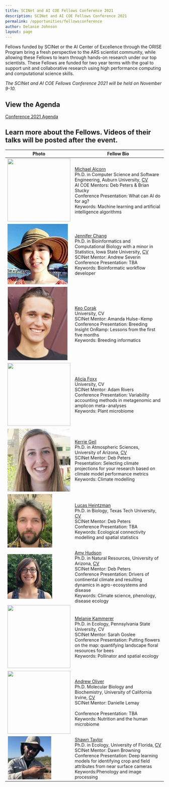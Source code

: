 ```yaml
---
title: SCINet and AI COE Fellows Conference 2021
description: SCINet and AI COE Fellows Conference 2021
permalink: /opportunities/fellowsconference
author: Delanie Johnson
layout: page
---
```


Fellows funded by SCINet or the AI Center of Excellence through the ORISE Program bring a fresh perspective to the ARS scientist community, while allowing these Fellows to learn through hands-on research under our top scientists. These Fellows are funded for two year terms with the goal to support unit and collaborative research using high performance computing and computational science skills. 

*The SCINet and AI COE Fellows Conference 2021 will be held on November 9-10.*

## View the Agenda

[Conference 2021 Agenda](/assets/docs/SCINet-AI-COE-Agenda-1018.docx)

## Learn more about the Fellows. Videos of their talks will be posted after the event.

Photo | Fellow Bio |
-----------|--------------------|
<img src="https://github.com/USDA-ARS-GBRU/scinet-site/blob/master/assets/img/team-images/michael-alcorn.jpg?raw=true" width="200" height="200"> | <a href= "mailto:malcorn.jrn.lter@gmail.com">Michael Alcorn</a><br />Ph.D. in Computer Science and Software Engineering, Auburn University, [CV](https://sites.google.com/view/michaelaalcorn/cv)<br />AI COE Mentors: Deb Peters & Brian Stucky<br /> Conference Presentation: What can AI do for ag? <br /> Keywords: Machine learning and artificial intelligence algorithms |
![](/assets/img/team-images/jennifer-chang.jpg) | <a href= "mailto:jennifer.chang@usda.gov">Jennifer Chang</a><br />  Ph.D. in Bioinformatics and Computational Biology with a minor in Statistics, Iowa State University, [CV](http://j23414.github.io/CV.pdf) <br />SCINet Mentor: Andrew Severin<br /> Conference Presentation: TBA <br /> Keywords: Bioinformatic workflow developer|
![](/assets/img/team-images/keo-corak.jpg) | <a href= "mailto:keo.corak@usda.gov">Keo Corak</a><br /> University, CV <br />SCINet Mentor: Amanda Hulse-Kemp<br /> Conference Presentation: Breeding Insight OnRamp: Lessons from the first five months <br /> Keywords: Breeding informatics |
<img src="https://github.com/USDA-ARS-GBRU/scinet-site/blob/master/assets/img/team-images/alicia-foxx.png?raw=true" width="200" height="200"> | <a href= "mailto:alicia.foxx@usda.gov">Alicia Foxx</a><br /> University, CV <br />SCINet Mentor: Adam Rivers<br /> Conference Presentation: Variability accounting methods in metagenomic and amplicon meta-analyses<br /> Keywords: Plant microbiome|
<img src="https://github.com/USDA-ARS-GBRU/scinet-site/blob/master/assets/img/team-images/kerrie-geil-300-300.jpg?raw=true" width="200" height="200"> | <a href= "mailto:kerrie.geil@usda.gov">Kerrie Geil</a><br /> Ph.D. in Atmospheric Sciences, University of Arizona, [CV](https://kerriegeil.github.io/CV.pdf) <br />SCINet Mentor: Deb Peters<br /> Presentation: Selecting climate projections for your research based on climate model performance metrics<br /> Keywords: Climate modelling |
![](/assets/img/team-images/lucas-heintzman.png)  | <a href= "mailto:lucas.heintzman@usda.gov">Lucas Heintzman</a><br /> Ph.D. in Biology, Texas Tech University, [CV](https://drive.google.com/file/d/1mVQLT-WXgk4HxL0-OFYCmKLtQIFAmtax/view?usp=sharing) <br />SCINet Mentor: Deb Peters<br /> Conference Presentation: TBA<br /> Keywords: Ecological connectivity modelling and spatial statistics |
![](/assets/img/team-images/amy-hudson.png) | <a href= "mailto:amy.hudson@usda.gov">Amy Hudson</a><br /> Ph.D. in Natural Resources, University of Arizona, [CV](https://docs.google.com/document/d/1BIfLrTuR8WtKxlLwCf-CgAMv1urcH6B9/edit?usp=sharing&ouid=109381741134705660587&rtpof=true&sd=true) <br />SCINet Mentor: Deb Peters<br /> Conference Presentation: Drivers of continental climate and resulting dynamics in agro-ecosystems and disease<br /> Keywords: Climate science, phenology, disease ecology |
<img src="https://github.com/USDA-ARS-GBRU/scinet-site/blob/master/assets/img/team-images/kammerer_userstory2.png?raw=true" width="200" height="200">  | <a href= "mailto:melanie.kammerer@usda.gov">Melanie Kammerer</a><br /> Ph.D. in Ecology, Pennsylvania State University, CV <br />SCINet Mentor: Sarah Goslee<br /> Conference Presentation: Putting flowers on the map: quantifying landscape floral resources for bees<br /> Keywords: Pollinator and spatial ecology|
<img src="https://github.com/USDA-ARS-GBRU/scinet-site/blob/master/assets/img/team-images/andrew-oliver.jpg?raw=true" width="200" height="200"> | <a href= "mailto:aoliver2@uci.edu">Andrew Oliver</a><br /> Ph.D. Molecular Biology and Biochemistry, University of California Irvine, [CV](https://drive.google.com/file/d/1ahre-c5Cis4wxqHcj1jO5I6-Z_83hXSA/view) <br />SCINet Mentor: Danielle Lemay<br /> <br /> Conference Presentation: TBA<br /> Keywords: Nutrition and the human microbiome |
![](/assets/img/team-images/shawn-taylor.png) | <a href= "mailto:shawn.taylor@usda.gov">Shawn Taylor</a><br />  Ph.D. in Ecology, University of Florida, [CV](https://github.com/sdtaylor/CV/raw/master/Shawn_Taylor_CV.pdf) <br />SCINet Mentor: Dawn Browning<br /> Conference Presentation: Deep learning models for identifying crop and field attributes from near surface cameras <br /> Keywords:Phenology and image processing |
